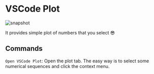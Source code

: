 # VSCode Plot

![snapshot](https://github.com/Henoc/vscode-plot/raw/master/images/snapshot.png)

It provides simple plot of numbers that you select 😎

## Commands

`Open VSCode Plot`: Open the plot tab. The easy way is to select some numerical sequences and click the context menu. 

